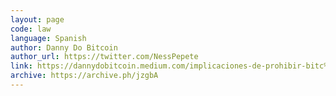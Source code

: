 ```yaml
---
layout: page
code: law
language: Spanish
author: Danny Do Bitcoin
author_url: https://twitter.com/NessPepete
link: https://dannydobitcoin.medium.com/implicaciones-de-prohibir-bitc%C3%B3in-traducci%C3%B3n-8a11affebead
archive: https://archive.ph/jzgbA
---
```

